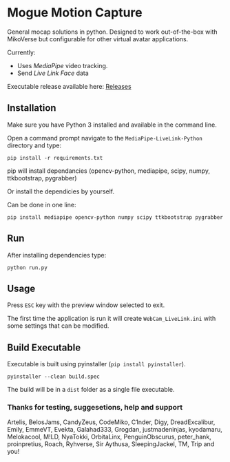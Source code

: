 # Mogue Motion Capture
General mocap solutions in python. Designed to work out-of-the-box with MikoVerse but configurable for other virtual avatar applications.

Currently:
* Uses *MediaPipe* video tracking.
* Send *Live Link Face* data

Executable release available here: 
[Releases](https://github.com/mogue/MediaPipe-LiveLink-Python/releases)

## Installation

Make sure you have Python 3 installed and available in the command line.

Open a command prompt navigate to the `MediaPipe-LiveLink-Python` directory and type:

```
pip install -r requirements.txt
```

pip will install dependancies (opencv-python, mediapipe, scipy, numpy, ttkbootstrap, pygrabber)

Or install the dependicies by yourself.

Can be done in one line:

```
pip install mediapipe opencv-python numpy scipy ttkbootstrap pygrabber
```

## Run

After installing dependencies type:

```
python run.py
```


## Usage

Press `ESC` key with the preview window selected to exit.

The first time the application is run it will create `WebCam_LiveLink.ini` with some settings that can be modified.


## Build Executable

Executable is built using pyinstaller (`pip install pyinstaller`).

```
pyinstaller --clean build.spec
```

The build will be in a `dist` folder as a single file executable.


### Thanks for testing, suggesetions, help and support

Artelis, BelosJams, CandyZeus, CodeMiko, C1nder, Digy, DreadExcalibur, Emily, EmmeVT, Evekta, Galahad333, Grogdan, justmadeninjas, kyodamaru, Melokacool, M!LD, NyaTokki, OrbitaLinx, PenguinObscurus, peter_hank, proinpretius, Roach, Ryhverse, Sir Aythusa, SleepingJackel, TM, Trip and you!
